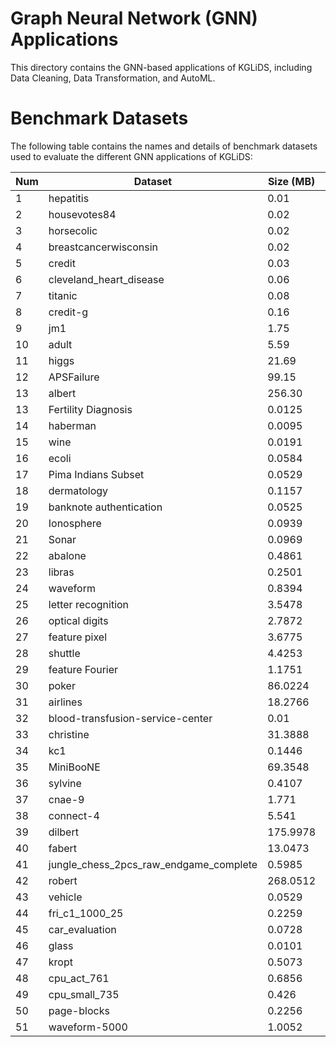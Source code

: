 # Graph Neural Network (GNN) Applications
This directory contains the GNN-based applications of KGLiDS, including Data Cleaning, Data Transformation, and AutoML.

# Benchmark Datasets
The following table contains the names and details of benchmark datasets used to evaluate the different GNN applications of KGLiDS:

|Num|Dataset                               |Size (MB)|#Rows  |#Columns|#Categorical|#Numerical|%MV     |ML Task        |
|---|--------------------------------------|---------|-------|--------|------------|----------|--------|---------------|
|1  |hepatitis                             |0.01     |155    |20      |0           |20        |0.0539  |Classification |
|2  |housevotes84                          |0.02     |435    |17      |17          |0         |0.0530  |Classification |
|3  |horsecolic                            |0.02     |300    |28      |0           |28        |0.1911  |Classification |
|4  |breastcancerwisconsin                 |0.02     |699    |11      |0           |11        |0.0021  |Classification |
|5  |credit                                |0.03     |690    |16      |9           |7         |0.0061  |Classification |
|6  |cleveland_heart_disease               |0.06     |303    |15      |0           |15        |0.0013  |Classification |
|7  |titanic                               |0.08     |891    |12      |5           |7         |0.0902  |Classification |
|8  |credit-g                              |0.16     |1000   |21      |14          |7         |0.0037  |Classification |
|9  |jm1                                   |1.75     |10885  |21      |0           |21        |0.0001  |Classification |
|10 |adult                                 |5.59     |48842  |15      |9           |6         |0.0089  |Classification |
|11 |higgs                                 |21.69    |98050  |29      |0           |29        |0       |Classification |
|12 |APSFailure                            |99.15    |76000  |171     |1           |170       |0.0830  |Classification |
|13 |albert                                |256.30   |425240 |79      |0           |79        |0.1346  |Classification |
|13 |Fertility Diagnosis                   |0.0125   |100    |10      |9           |1         |0       |Classification |
|14 |haberman                              |0.0095   |306    |4       |4           |0         |0       |Classification |
|15 |wine                                  |0.0191   |178    |14      |14          |0         |0       |Classification |
|16 |ecoli                                 |0.0584   |336    |9       |7           |2         |0       |Classification |
|17 |Pima Indians Subset                   |0.0529   |768    |9       |9           |0         |0       |Classification |
|18 |dermatology                           |0.1157   |366    |35      |34          |1         |0.0006  |Classification |
|19 |banknote authentication               |0.0525   |1372   |5       |5           |0         |0       |Classification |
|20 |Ionosphere                            |0.0939   |351    |35      |35          |0         |0       |Classification |
|21 |Sonar                                 |0.0969   |208    |61      |61          |0         |0       |Classification |
|22 |abalone                               |0.4861   |4177   |9       |8           |1         |0       |Classification |
|23 |libras                                |0.2501   |360    |91      |91          |0         |0       |Classification |
|24 |waveform                              |0.8394   |5000   |22      |22          |0         |0       |Classification |
|25 |letter recognition                    |3.5478   |20000  |17      |16          |1         |0       |Classification |
|26 |optical digits                        |2.7872   |5620   |65      |65          |0         |0       |Classification |
|27 |feature pixel                         |3.6775   |2000   |241     |241         |0         |0       |Classification |
|28 |shuttle                               |4.4253   |58001  |10      |10          |0         |0       |Classification |
|29 |feature Fourier                       |1.1751   |2000   |77      |77          |0         |0       |Classification |
|30 |poker                                 |86.0224  |1025010|11      |11          |0         |0       |Classification |
|31 |airlines                              |18.2766  |539383 |8       |3           |5         |0       |binary         |
|32 |blood-transfusion-service-center      |0.01     |748    |5       |0           |5         |0       |binary         |
|33 |christine                             |31.3888  |5418   |1637    |0           |1637      |0       |binary         |
|34 |kc1                                   |0.1446   |2109   |22      |0           |22        |0       |binary         |
|35 |MiniBooNE                             |69.3548  |130064 |51      |0           |51        |0       |binary         |
|36 |sylvine                               |0.4107   |5124   |21      |0           |21        |0       |binary         |
|37 |cnae-9                                |1.771    |1080   |857     |0           |857       |0       |multi-class    |
|38 |connect-4                             |5.541    |67557  |43      |0           |43        |0       |multi-class    |
|39 |dilbert                               |175.9978 |10000  |2001    |0           |2001      |0       |multi-class    |
|40 |fabert                                |13.0473  |8237   |801     |0           |801       |0       |multi-class    |
|41 |jungle_chess_2pcs_raw_endgame_complete|0.5985   |44819  |7       |1           |6         |0       |multi-class    |
|42 |robert                                |268.0512 |10000  |7201    |0           |7201      |0       |multi-class    |
|43 |vehicle                               |0.0529   |846    |19      |1           |18        |0       |multi-class    |
|44 |fri_c1_1000_25                        |0.2259   |1000   |26      |1           |25        |0       |binary         |
|45 |car_evaluation                        |0.0728   |1728   |22      |0           |22        |0       |multi-class    |
|46 |glass                                 |0.0101   |205    |10      |0           |10        |0       |multi-class    |
|47 |kropt                                 |0.5073   |28056  |7       |4           |3         |0       |multi-class    |
|48 |cpu_act_761                           |0.6856   |8192   |22      |1           |21        |0       |binary         |
|49 |cpu_small_735                         |0.426    |8192   |13      |1           |12        |0       |binary         |
|50 |page-blocks                           |0.2256   |5473   |11      |1           |10        |0       |binary         |
|51 |waveform-5000                         |1.0052   |5000   |41      |1           |40        |0       |binary         |
